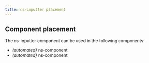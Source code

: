 ```yaml
---
title: ns-inputter placement
---
```


## Component placement

The ns-inputter component can be used in the following components:

- _(automated)_ ns-component
- _(automated)_ ns-component
